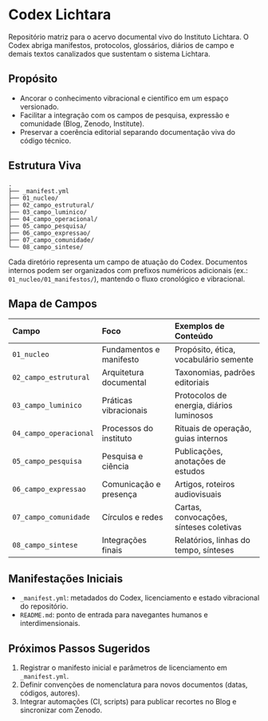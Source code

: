 # Codex Lichtara

Repositório matriz para o acervo documental vivo do Instituto Lichtara. O Codex abriga manifestos, protocolos, glossários, diários de campo e demais textos canalizados que sustentam o sistema Lichtara.

## Propósito

- Ancorar o conhecimento vibracional e científico em um espaço versionado.
- Facilitar a integração com os campos de pesquisa, expressão e comunidade (Blog, Zenodo, Institute).
- Preservar a coerência editorial separando documentação viva do código técnico.

## Estrutura Viva

```
.
├── _manifest.yml
├── 01_nucleo/
├── 02_campo_estrutural/
├── 03_campo_luminico/
├── 04_campo_operacional/
├── 05_campo_pesquisa/
├── 06_campo_expressao/
├── 07_campo_comunidade/
└── 08_campo_sintese/
```

Cada diretório representa um campo de atuação do Codex. Documentos internos podem ser organizados com prefixos numéricos adicionais (ex.: `01_nucleo/01_manifestos/`), mantendo o fluxo cronológico e vibracional.

## Mapa de Campos

| Campo | Foco | Exemplos de Conteúdo |
| :-- | :-- | :-- |
| `01_nucleo` | Fundamentos e manifesto | Propósito, ética, vocabulário semente |
| `02_campo_estrutural` | Arquitetura documental | Taxonomias, padrões editoriais |
| `03_campo_luminico` | Práticas vibracionais | Protocolos de energia, diários luminosos |
| `04_campo_operacional` | Processos do instituto | Rituais de operação, guias internos |
| `05_campo_pesquisa` | Pesquisa e ciência | Publicações, anotações de estudos |
| `06_campo_expressao` | Comunicação e presença | Artigos, roteiros audiovisuais |
| `07_campo_comunidade` | Círculos e redes | Cartas, convocações, sínteses coletivas |
| `08_campo_sintese` | Integrações finais | Relatórios, linhas do tempo, sínteses |

## Manifestações Iniciais

- `_manifest.yml`: metadados do Codex, licenciamento e estado vibracional do repositório.
- `README.md`: ponto de entrada para navegantes humanos e interdimensionais.

## Próximos Passos Sugeridos

1. Registrar o manifesto inicial e parâmetros de licenciamento em `_manifest.yml`.
2. Definir convenções de nomenclatura para novos documentos (datas, códigos, autores).
3. Integrar automações (CI, scripts) para publicar recortes no Blog e sincronizar com Zenodo.
